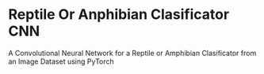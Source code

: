 # Reptile Or Anphibian Clasificator CNN

A Convolutional Neural Network for a Reptile or Amphibian Clasificator from an Image Dataset using PyTorch
